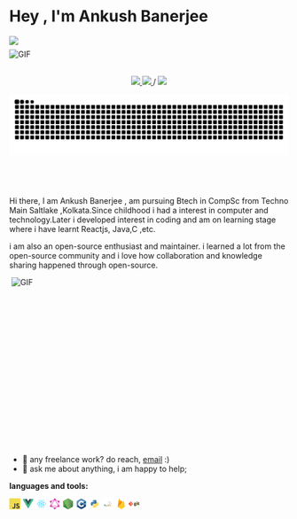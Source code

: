 <h1>Hey , <strong>I'm Ankush Banerjee </strong> </h1>
<img src="https://media.giphy.com/media/hvRJCLFzcasrR4ia7z/giphy.gif" width="50px">
<div>
  <img align="middle" alt="GIF" src="https://readme-typing-svg.herokuapp.com?lines=I'm+a+Developer;I'm+an+App+Developer;I'm+a+MERN+Developer;I+am+a+GAMING+Enthusiast"/>
</div>
<br />
<div>
  <p align="middle">
  <a href="https://www.linkedin.com/in/ankush-banerjee-05b0b421a/">
  <img src="https://img.shields.io/badge/Linkedin-blue?style=flat&logo=linkedin&labelColor=blue">
  </a>
  
  <a href="https://www.facebook.com/ankush.banerjee.1042/">
  <img src="https://img.shields.io/badge/-Facebook-%230d8bf1?style=flat&logo=Facebook&logoColor=white">
  </a>/
  <a href="https://www.instagram.com/its_ankush_003/">
  <img src="https://img.shields.io/badge/-Instagram-%23E4405F?style=flat&logo=Instagram&logoColor=white">
  </a>
<!--   <a href="https://twitter.com/Sagnikghoshcr7">
  <img src="https://img.shields.io/badge/-Twitter-%231a91da?style=flat&logo=Twitter&logoColor=white">
  </a> -->

</div>



<div>
  <img align="left" alt="GIF" src="https://github.com/sagnikghoshcr7/images/blob/master/Profile%20Readme/github-contribution-grid-snake.svg"/>
</div>

<br />

<div>
<br />
<br />
<br />

<br />
<br />
<br />
<br />
  <br />
<br />
  
  
Hi there,
I am Ankush Banerjee , am pursuing Btech in CompSc from Techno Main Saltlake ,Kolkata.Since childhood i had a interest in computer and technology.Later i developed interest in coding and am on learning stage where i have learnt Reactjs, Java,C ,etc.

i am also an open-source enthusiast and maintainer. i learned a lot from the open-source community and i love how collaboration and knowledge sharing happened through open-source.


  <img align="right" alt="GIF" src="https://github.com/abhisheknaiidu/abhisheknaiidu/blob/master/code.gif?raw=true" width="500" height="320" />
  
- 💼 any freelance work? do reach, [email](mailto:abhishek.naidu@cred.club) :)
- 💬 ask me about anything, i am happy to help;

**languages and tools:**  

<code><img height="20" src="https://raw.githubusercontent.com/github/explore/80688e429a7d4ef2fca1e82350fe8e3517d3494d/topics/javascript/javascript.png"></code>
<code><img height="20" src="https://raw.githubusercontent.com/github/explore/80688e429a7d4ef2fca1e82350fe8e3517d3494d/topics/vue/vue.png"></code>
<code><img height="20" src="https://raw.githubusercontent.com/github/explore/80688e429a7d4ef2fca1e82350fe8e3517d3494d/topics/react/react.png"></code>
<code><img height="20" src="https://raw.githubusercontent.com/github/explore/5c058a388828bb5fde0bcafd4bc867b5bb3f26f3/topics/graphql/graphql.png"></code>
<code><img height="20" src="https://raw.githubusercontent.com/github/explore/80688e429a7d4ef2fca1e82350fe8e3517d3494d/topics/nodejs/nodejs.png"></code>
<code><img height="20" src="https://raw.githubusercontent.com/github/explore/80688e429a7d4ef2fca1e82350fe8e3517d3494d/topics/cpp/cpp.png"></code>
<code><img height="20" src="https://raw.githubusercontent.com/github/explore/80688e429a7d4ef2fca1e82350fe8e3517d3494d/topics/python/python.png"></code>
<code><img height="20" src="https://raw.githubusercontent.com/github/explore/80688e429a7d4ef2fca1e82350fe8e3517d3494d/topics/mysql/mysql.png"></code>
<code><img height="20" src="https://raw.githubusercontent.com/github/explore/80688e429a7d4ef2fca1e82350fe8e3517d3494d/topics/firebase/firebase.png"></code>
<code><img height="20" src="https://raw.githubusercontent.com/github/explore/80688e429a7d4ef2fca1e82350fe8e3517d3494d/topics/git/git.png"></code>
